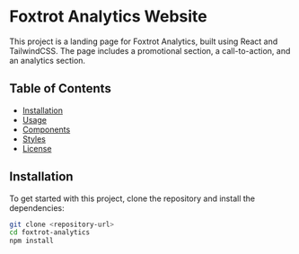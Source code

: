 # Foxtrot Analytics Website

This project is a landing page for Foxtrot Analytics, built using React and TailwindCSS. The page includes a promotional section, a call-to-action, and an analytics section.

## Table of Contents

- [Installation](#installation)
- [Usage](#usage)
- [Components](#components)
- [Styles](#styles)
- [License](#license)

## Installation

To get started with this project, clone the repository and install the dependencies:

```bash
git clone <repository-url>
cd foxtrot-analytics
npm install
